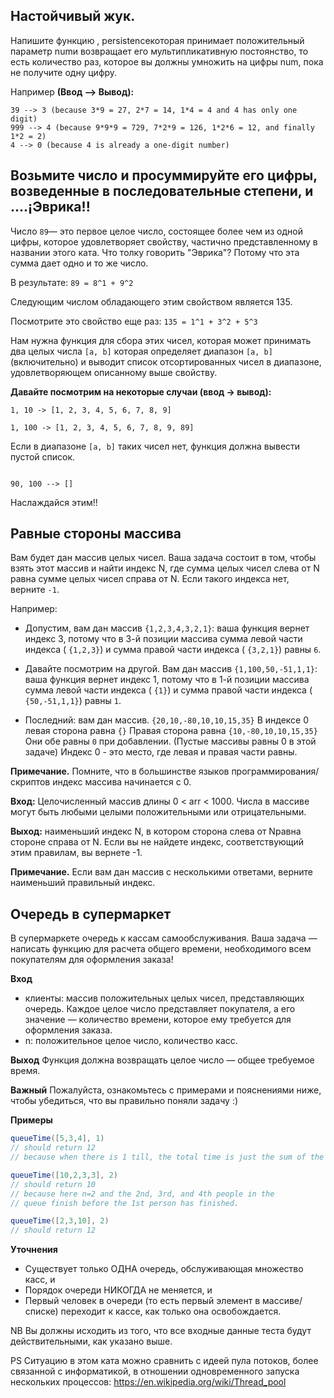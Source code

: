## Настойчивый жук.

Напишите функцию , persistenceкоторая принимает положительный параметр numи возвращает его мультипликативную постоянство, то есть количество раз, которое вы должны умножить на цифры num, пока не получите одну цифру.

Например **(Ввод --> Вывод):**

```
39 --> 3 (because 3*9 = 27, 2*7 = 14, 1*4 = 4 and 4 has only one digit)
999 --> 4 (because 9*9*9 = 729, 7*2*9 = 126, 1*2*6 = 12, and finally 1*2 = 2)
4 --> 0 (because 4 is already a one-digit number)
```

## Возьмите число и просуммируйте его цифры, возведенные в последовательные степени, и ....¡Эврика!!

Число `89`— это первое целое число, состоящее более чем из одной цифры, которое удовлетворяет свойству, частично 
представленному в названии этого ката. Что толку говорить "Эврика"? Потому что эта сумма дает одно и то же число.

В результате: `89 = 8^1 + 9^2`

Следующим числом обладающего этим свойством является 135.

Посмотрите это свойство еще раз: `135 = 1^1 + 3^2 + 5^3`

Нам нужна функция для сбора этих чисел, которая может принимать два целых числа `[a, b]` которая определяет диапазон
`[a, b]`(включительно) и выводит список отсортированных чисел в диапазоне, удовлетворяющем описанному выше свойству.

**Давайте посмотрим на некоторые случаи (ввод -> вывод):**

```
1, 10 -> [1, 2, 3, 4, 5, 6, 7, 8, 9]

1, 100 -> [1, 2, 3, 4, 5, 6, 7, 8, 9, 89]
```
Если в диапазоне `[a, b]` таких чисел нет, функция должна вывести пустой список.
```

90, 100 --> []
```
Наслаждайся этим!!

## Равные стороны массива

Вам будет дан массив целых чисел. Ваша задача состоит в том, чтобы взять этот массив и найти индекс N, где сумма целых
чисел слева от N равна сумме целых чисел справа от N. Если такого индекса нет, верните `-1`.

Например:

- Допустим, вам дан массив `{1,2,3,4,3,2,1}`:
ваша функция вернет индекс 3, потому что в 3-й позиции массива сумма левой части индекса ( `{1,2,3}`) и сумма правой 
части индекса ( `{3,2,1}`) равны `6`.

- Давайте посмотрим на другой.
Вам дан массив `{1,100,50,-51,1,1}`:
ваша функция вернет индекс 1, потому что в 1-й позиции массива сумма левой части индекса ( `{1}`) и сумма правой части
индекса ( `{50,-51,1,1}`) равны `1`.

- Последний:
вам дан массив. `{20,10,-80,10,10,15,35}`
В индексе 0 левая сторона равна `{}`
Правая сторона равна `{10,-80,10,10,15,35}`
Они обе равны `0` при добавлении. (Пустые массивы равны 0 в этой задаче)
Индекс 0 - это место, где левая и правая части равны.

**Примечание.** Помните, что в большинстве языков программирования/скриптов индекс массива начинается с 0.

**Вход:**
Целочисленный массив длины 0 < arr < 1000. Числа в массиве могут быть любыми целыми положительными или отрицательными.

**Выход:**
наименьший индекс N, в котором сторона слева от Nравна стороне справа от N. Если вы не найдете индекс, соответствующий 
этим правилам, вы вернете -1.

**Примечание.**
Если вам дан массив с несколькими ответами, верните наименьший правильный индекс.

## Очередь в супермаркет
В супермаркете очередь к кассам самообслуживания. Ваша задача — написать функцию для расчета общего времени, необходимого всем покупателям для оформления заказа!

**Вход**
- клиенты: массив положительных целых чисел, представляющих очередь. Каждое целое число представляет покупателя, а его значение — количество времени, которое ему требуется для оформления заказа.
- n: положительное целое число, количество касс.

**Выход**
Функция должна возвращать целое число — общее требуемое время.

**Важный**
Пожалуйста, ознакомьтесь с примерами и пояснениями ниже, чтобы убедиться, что вы правильно поняли задачу :)

**Примеры**
```java
queueTime([5,3,4], 1)
// should return 12
// because when there is 1 till, the total time is just the sum of the times

queueTime([10,2,3,3], 2)
// should return 10
// because here n=2 and the 2nd, 3rd, and 4th people in the
// queue finish before the 1st person has finished.

queueTime([2,3,10], 2)
// should return 12
```
**Уточнения**
- Существует только ОДНА очередь, обслуживающая множество касс, и
- Порядок очереди НИКОГДА не меняется, и
- Первый человек в очереди (то есть первый элемент в массиве/списке) переходит к кассе, как только она освобождается.

NB Вы должны исходить из того, что все входные данные теста будут действительными, как указано выше.

PS Ситуацию в этом ката можно сравнить с идеей пула потоков, более связанной с информатикой, в отношении одновременного запуска нескольких процессов: https://en.wikipedia.org/wiki/Thread_pool